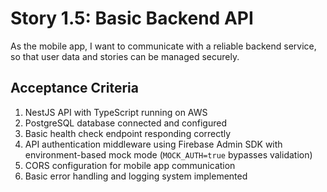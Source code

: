 # Story 1.5: Basic Backend API

As the mobile app,
I want to communicate with a reliable backend service,
so that user data and stories can be managed securely.

## Acceptance Criteria

1. NestJS API with TypeScript running on AWS
2. PostgreSQL database connected and configured
3. Basic health check endpoint responding correctly
4. API authentication middleware using Firebase Admin SDK with environment-based mock mode (`MOCK_AUTH=true` bypasses validation)
5. CORS configuration for mobile app communication
6. Basic error handling and logging system implemented
